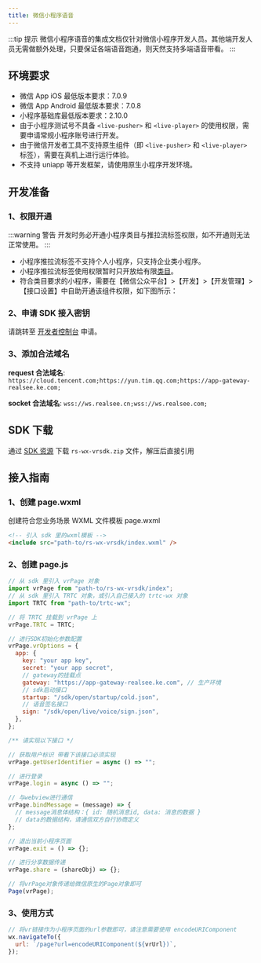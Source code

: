 ```yaml
---
title: 微信小程序语音
---
```


:::tip 提示
微信小程序语音的集成文档仅针对微信小程序开发人员。其他端开发人员无需做额外处理，只要保证各端语音跑通，则天然支持多端语音带看。
:::

## 环境要求

- 微信 App iOS 最低版本要求：7.0.9
- 微信 App Android 最低版本要求：7.0.8
- 小程序基础库最低版本要求：2.10.0
- 由于小程序测试号不具备 `<live-pusher>` 和 `<live-player>` 的使用权限，需要申请常规小程序账号进行开发。
- 由于微信开发者工具不支持原生组件（即 `<live-pusher>` 和 `<live-player>` 标签），需要在真机上进行运行体验。
- 不支持 uniapp 等开发框架，请使用原生小程序开发环境。

## 开发准备

### 1、权限开通

:::warning 警告
开发时务必开通小程序类目与推拉流标签权限，如不开通则无法正常使用。
:::

- 小程序推拉流标签不支持个人小程序，只支持企业类小程序。
- 小程序推拉流标签使用权限暂时只开放给有限[类目](https://developers.weixin.qq.com/miniprogram/dev/component/live-pusher.html)。
- 符合类目要求的小程序，需要在【微信公众平台】>【开发】>【开发管理】>【接口设置】中自助开通该组件权限，如下图所示：
  <!-- ![check](../../../../assets/wx/check.png) -->

### 2、申请 SDK 接入密钥

请跳转至 [开发者控制台](https://developers.realsee.com/console) 申请。

### 3、添加合法域名

**request 合法域名**: `https://cloud.tencent.com;https://yun.tim.qq.com;https://app-gateway-realsee.ke.com;`

**socket 合法域名**: `wss://ws.realsee.cn;wss://ws.realsee.com;`

## SDK 下载

通过 [SDK 资源](https://vrlab-static.ljcdn.com/release/web/sdk/vrwebview-miniprogram.3af4ce43.zip) 下载 `rs-wx-vrsdk.zip` 文件，解压后直接引用

## 接入指南

### 1、创建 page.wxml

创建符合您业务场景 WXML 文件模板 page.wxml

```html
<!-- 引入 sdk 里的wxml模板 -->
<include src="path-to/rs-wx-vrsdk/index.wxml" />
```

### 2、创建 page.js

```javascript title="page.js"
// 从 sdk 里引入 vrPage 对象
import vrPage from "path-to/rs-wx-vrsdk/index";
// 从 sdk 里引入 TRTC 对象，或引入自己接入的 trtc-wx 对象
import TRTC from "path-to/trtc-wx";

// 将 TRTC 挂载到 vrPage 上
vrPage.TRTC = TRTC;

// 进行SDK初始化参数配置
vrPage.vrOptions = {
  app: {
    key: "your app key",
    secret: "your app secret",
    // gateway的挂载点
    gateway: "https://app-gateway-realsee.ke.com", // 生产环境
    // sdk启动接口
    startup: "/sdk/open/startup/cold.json",
    // 语音签名接口
    sign: "/sdk/open/live/voice/sign.json",
  },
};

/** 请实现以下接口 */

// 获取用户标识 带看下该接口必须实现
vrPage.getUserIdentifier = async () => "";

// 进行登录
vrPage.login = async () => "";

// 与webview进行通信
vrPage.bindMessage = (message) => {
  // message消息体结构：{ id: 随机消息id, data: 消息的数据 }
  // data的数据结构，请通信双方自行协商定义
};

// 退出当前小程序页面
vrPage.exit = () => {};

// 进行分享数据传递
vrPage.share = (shareObj) => {};

// 将vrPage对象传递给微信原生的Page对象即可
Page(vrPage);
```

### 3、使用方式

```js
// 将vr链接作为小程序⻚面的url参数即可，请注意需要使用 encodeURIComponent
wx.navigateTo({
  url: `/page?url=encodeURIComponent(${vrUrl})`,
});
```
